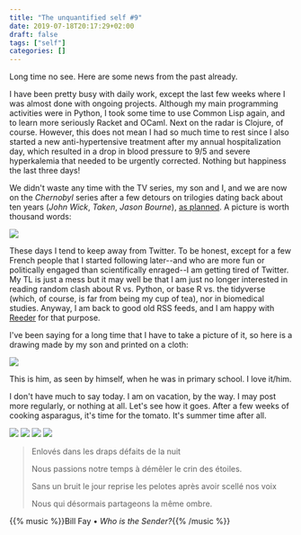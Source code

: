 ```yaml
---
title: "The unquantified self #9"
date: 2019-07-18T20:17:29+02:00
draft: false
tags: ["self"]
categories: []
---
```


Long time no see. Here are some news from the past already.

<!--more-->

I have been pretty busy with daily work, except the last few weeks where I was almost done with ongoing projects. Although my main programming activities were in Python, I took some time to use Common Lisp again, and to learn more seriously Racket and OCaml. Next on the radar is Clojure, of course. However, this does not mean I had so much time to rest since I also started a new anti-hypertensive treatment after my annual hospitalization day, which resulted in a drop in blood pressure to 9/5 and severe hyperkalemia that needed to be urgently corrected. Nothing but happiness the last three days!

We didn't waste any time with the TV series, my son and I, and we are now on the _Chernobyl_ series after a few detours on trilogies dating back about ten years (_John Wick_, _Taken_, _Jason Bourne_), [as planned](/post/unquantified-self-006/). A picture is worth thousand words:

![](/img/2019-07-02-20-54-00.png)

These days I tend to keep away from Twitter. To be honest, except for a few French people that I started following later--and who are more fun or politically engaged than scientifically enraged--I am getting tired of Twitter. My TL is just a mess but it may well be that I am just no longer interested in reading random clash about R vs. Python, or base R vs. the tidyverse (which, of course, is far from being my cup of tea), nor in biomedical studies. Anyway, I am back to good old RSS feeds, and I am happy with [Reeder](/post/reeder-app/) for that purpose.

I've been saying for a long time that I have to take a picture of it, so here is a drawing made by my son and printed on a cloth:

![](/img/IMG_0731.jpeg)

This is him, as seen by himself, when he was in primary school. I love it/him.

I don't have much to say today. I am on vacation, by the way. I may post more regularly, or nothing at all. Let's see how it goes. After a few weeks of cooking asparagus, it's time for the tomato. It's summer time after all.

![](/img/IMG_0732.jpg)
![](/img/IMG_0725.jpg)
![](/img/IMG_0715.jpg)
![](/img/IMG_0697.jpg)

> Enlovés dans les draps défaits de la nuit
>
> Nous passions notre temps à démêler le crin des étoiles.
>
> Sans un bruit le jour reprise les pelotes après avoir scellé nos voix
>
> Nous qui désormais partageons la même ombre.

{{% music %}}Bill Fay • _Who is the Sender?_{{% /music %}}
